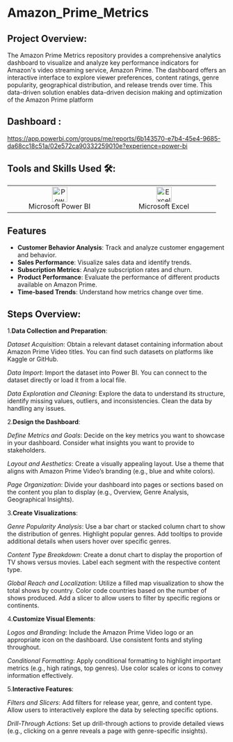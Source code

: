 # Amazon_Prime_Metrics


## Project Overview:
The Amazon Prime Metrics repository provides a comprehensive analytics dashboard to visualize and analyze key performance indicators for Amazon's video streaming service, Amazon Prime. The dashboard offers an interactive interface to explore viewer preferences, content ratings, genre popularity, geographical distribution, and release trends over time. This data-driven solution enables data-driven decision making and optimization of the Amazon Prime platform

## Dashboard :
https://app.powerbi.com/groups/me/reports/6b143570-e7b4-45e4-9685-da68cc18c51a/02e572ca90332259010e?experience=power-bi

## Tools and Skills Used 🛠️:

<table>
    <tr>
        <td align="center" width="33%"><img alt="Power BI" width="35px" src="https://upload.wikimedia.org/wikipedia/commons/c/cf/New_Power_BI_Logo.svg"/><br>Microsoft Power BI</td>
        <td align="center" width="33%"><img alt="Excel" width="35px" src="https://cdn.worldvectorlogo.com/logos/excel-4.svg"/><br>Microsoft Excel</td>
    </tr>
</table>

## Features
- **Customer Behavior Analysis**: Track and analyze customer engagement and behavior.
- **Sales Performance**: Visualize sales data and identify trends.
- **Subscription Metrics**: Analyze subscription rates and churn.
- **Product Performance**: Evaluate the performance of different products available on Amazon Prime.
- **Time-based Trends**: Understand how metrics change over time.
## Steps Overview:
1.**Data Collection and Preparation**:

*Dataset Acquisition*: Obtain a relevant dataset containing information about Amazon Prime Video titles. You can find such datasets on platforms like Kaggle or GitHub.

*Data Import*: Import the dataset into Power BI. You can connect to the dataset directly or load it from a local file.

*Data Exploration and Cleaning*: Explore the data to understand its structure, identify missing values, outliers, and inconsistencies. Clean the data by handling any issues.

2.**Design the Dashboard**:

*Define Metrics and Goals*: Decide on the key metrics you want to showcase in your dashboard. Consider what insights you want to provide to stakeholders.

*Layout and Aesthetics*: Create a visually appealing layout. Use a theme that aligns with Amazon Prime Video’s branding (e.g., blue and white colors).

*Page Organization*: Divide your dashboard into pages or sections based on the content you plan to display (e.g., Overview, Genre Analysis, Geographical Insights).

3.**Create Visualizations**:

*Genre Popularity Analysis*:
Use a bar chart or stacked column chart to show the distribution of genres. Highlight popular genres.
Add tooltips to provide additional details when users hover over specific genres.

*Content Type Breakdown*:
Create a donut chart to display the proportion of TV shows versus movies.
Label each segment with the respective content type.

*Global Reach and Localization*:
Utilize a filled map visualization to show the total shows by country.
Color code countries based on the number of shows produced.
Add a slicer to allow users to filter by specific regions or continents.

4.**Customize Visual Elements**:

*Logos and Branding*:
Include the Amazon Prime Video logo or an appropriate icon on the dashboard.
Use consistent fonts and styling throughout.

*Conditional Formatting*:
Apply conditional formatting to highlight important metrics (e.g., high ratings, top genres).
Use color scales or icons to convey information effectively.

5.**Interactive Features**:

*Filters and Slicers*:
Add filters for release year, genre, and content type.
Allow users to interactively explore the data by selecting specific options.

*Drill-Through Actions*:
Set up drill-through actions to provide detailed views (e.g., clicking on a genre reveals a page with genre-specific insights).

